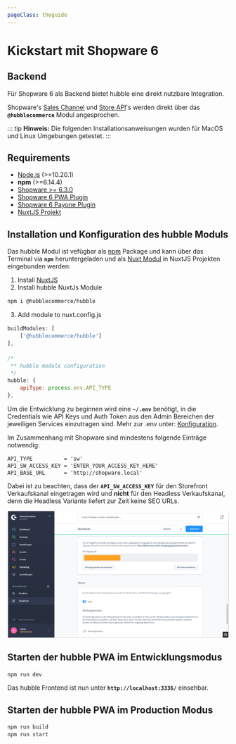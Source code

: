 ```yaml
---
pageClass: theguide
---
```


# Kickstart mit Shopware 6

## Backend

Für Shopware 6 als Backend bietet hubble eine direkt nutzbare Integration.

Shopware's [Sales Channel](https://docs.shopware.com/en/shopware-platform-dev-en/sales-channel-api) und [Store API](https://docs.shopware.com/en/shopware-platform-dev-en/store-api-guide)'s werden direkt über das __`@hubblecommerce`__ Modul angesprochen.

::: tip
__Hinweis:__ Die folgenden Installationsanweisungen wurden für MacOS und Linux Umgebungen getestet.
:::

## Requirements

* [Node.js](https://nodejs.org/en/) \(&gt;=10.20.1\)
* __npm__ \(&gt;=6.14.4\)
* [Shopware >= 6.3.0](https://docs.shopware.com/en/shopware-platform-dev-en/system-guide/system-installation-guides)
* [Shopware 6 PWA Plugin](https://github.com/elkmod/SwagShopwarePwa)
* [Shopware 6 Payone Plugin](https://store.shopware.com/payon69044615910f/payone-payment-fuer-shopware-6.html)
* [NuxtJS Projekt](https://nuxtjs.org/)


## Installation und Konfiguration des hubble Moduls

Das hubble Modul ist vefügbar als [npm](https://www.npmjs.com/) Package und kann über das Terminal via __`npm`__ heruntergeladen 
und als [Nuxt Modul](https://nuxtjs.org/guide/modules/) in NuxtJS Projekten eingebunden werden:

1. Install [NuxtJS](https://nuxtjs.org/guides/get-started/installation)
2. Install hubble NuxtJs Module 
```sh
npm i @hubblecommerce/hubble
```
3. Add module to nuxt.config.js
```js
buildModules: [
    ['@hubblecommerce/hubble']
],

/*
 ** hubble module configuration
 */
hubble: {
    apiType: process.env.API_TYPE
},
```

Um die Entwicklung zu beginnen wird eine __`~/.env`__ benötigt, in die Credentials wie API Keys und Auth Token
aus den Admin Bereichen der jeweiligen Services einzutragen sind.
Mehr zur .env unter: [Konfiguration](../pwa/configuration.md).

Im Zusammenhang mit Shopware sind mindestens folgende Einträge notwendig:

```dotenv
API_TYPE          = 'sw'
API_SW_ACCESS_KEY = 'ENTER_YOUR_ACCESS_KEY_HERE'
API_BASE_URL      = 'http://shopware.local'
```
Dabei ist zu beachten, dass der __`API_SW_ACCESS_KEY`__ für den Storefront Verkaufskanal eingetragen wird und __nicht__ für den
Headless Verkaufskanal, denn die Headless Variante liefert zur Zeit keine SEO URLs.

![Sales Channel Access](../pwa/saleschannelaccess.png) 

## Starten der hubble PWA im Entwicklungsmodus
``` bash
npm run dev
```
Das hubble Frontend ist nun unter __`http://localhost:3336/`__ einsehbar.


## Starten der hubble PWA im Production Modus
``` bash
npm run build
npm run start
```
